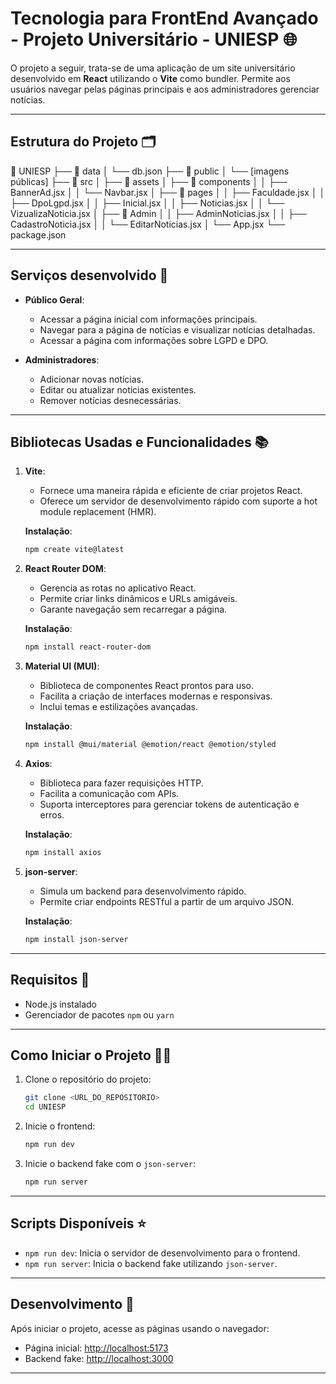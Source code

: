 # Tecnologia para FrontEnd Avançado - Projeto Universitário - UNIESP 🌐

O projeto a seguir, trata-se de uma aplicação de um site universitário desenvolvido em **React** utilizando o **Vite** como bundler. Permite aos usuários navegar pelas páginas principais e aos administradores gerenciar notícias.

---

## Estrutura do Projeto 🗂️

📂 UNIESP
├── 📂 data
│   └── db.json
├── 📂 public
│   └── [imagens públicas]
├── 📂 src
│   ├── 📂 assets
│   ├── 📂 components
│   │   ├── BannerAd.jsx
│   │   └── Navbar.jsx
│   ├── 📂 pages
│   │   ├── Faculdade.jsx
│   │   ├── DpoLgpd.jsx
│   │   ├── Inicial.jsx
│   │   ├── Noticias.jsx
│   │   └── VizualizaNoticia.jsx
│   ├── 📂 Admin
│   │   ├── AdminNoticias.jsx
│   │   ├── CadastroNoticia.jsx
│   │   └── EditarNoticias.jsx
│   └── App.jsx
└── package.json

---

## Serviços desenvolvido 🚧

- **Público Geral**:
  - Acessar a página inicial com informações principais.
  - Navegar para a página de notícias e visualizar notícias detalhadas.
  - Acessar a página com informações sobre LGPD e DPO.

- **Administradores**:
  - Adicionar novas notícias.
  - Editar ou atualizar notícias existentes.
  - Remover notícias desnecessárias.

---

## Bibliotecas Usadas e Funcionalidades 📚

1. **Vite**: 
   - Fornece uma maneira rápida e eficiente de criar projetos React.
   - Oferece um servidor de desenvolvimento rápido com suporte a hot module replacement (HMR).

   **Instalação**:
   ```bash
   npm create vite@latest
   ```

2. **React Router DOM**:
   - Gerencia as rotas no aplicativo React.
   - Permite criar links dinâmicos e URLs amigáveis.
   - Garante navegação sem recarregar a página.

   **Instalação**:
   ```bash
   npm install react-router-dom
   ```

3. **Material UI (MUI)**:
   - Biblioteca de componentes React prontos para uso.
   - Facilita a criação de interfaces modernas e responsivas.
   - Inclui temas e estilizações avançadas.

   **Instalação**:
   ```bash
   npm install @mui/material @emotion/react @emotion/styled
   ```

4. **Axios**:
   - Biblioteca para fazer requisições HTTP.
   - Facilita a comunicação com APIs.
   - Suporta interceptores para gerenciar tokens de autenticação e erros.

   **Instalação**:
   ```bash
   npm install axios
   ```

5. **json-server**:
   - Simula um backend para desenvolvimento rápido.
   - Permite criar endpoints RESTful a partir de um arquivo JSON.

   **Instalação**:
   ```bash
   npm install json-server 
   ```

---

## Requisitos 📌
- Node.js instalado
- Gerenciador de pacotes `npm` ou `yarn`

---

## Como Iniciar o Projeto 👨‍💻

1. Clone o repositório do projeto:
   ```bash
   git clone <URL_DO_REPOSITORIO>
   cd UNIESP
   ```

2. Inicie o frontend:
   ```bash
   npm run dev
   ```

3. Inicie o backend fake com o `json-server`:
   ```bash
   npm run server
   ```

---

## Scripts Disponíveis ⭐

- `npm run dev`: Inicia o servidor de desenvolvimento para o frontend.
- `npm run server`: Inicia o backend fake utilizando `json-server`.

---

## Desenvolvimento 🚀 

Após iniciar o projeto, acesse as páginas usando o navegador:

- Página inicial: [http://localhost:5173](http://localhost:5173)
- Backend fake: [http://localhost:3000](http://localhost:3000)

---
